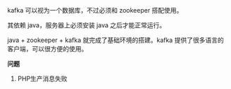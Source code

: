kafka 可以视为一个数据库，不过必须和 zookeeper 搭配使用。

其依赖 java，服务器上必须安装 java 之后才能正常运行。

java + zookeeper + kafka 就完成了基础环境的搭建。kafka 提供了很多语言的客户端，可以很方便的使用。


**问题**

1. PHP生产消息失败